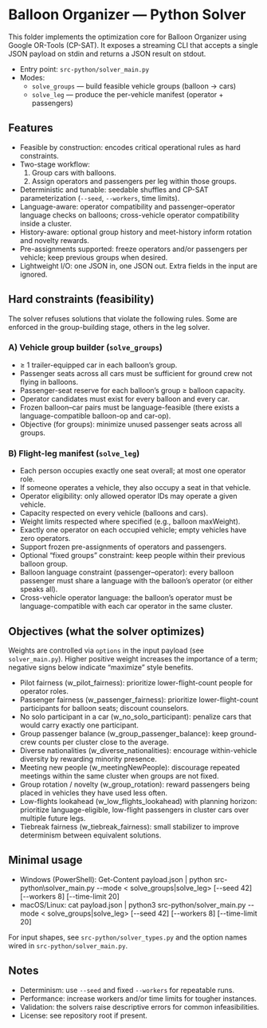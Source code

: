 # Balloon Organizer — Python Solver

This folder implements the optimization core for Balloon Organizer using Google OR-Tools (CP-SAT). It exposes a
streaming CLI that accepts a single JSON payload on stdin and returns a JSON result on stdout.

- Entry point: `src-python/solver_main.py`
- Modes:
  - `solve_groups` — build feasible vehicle groups (balloon -> cars)
  - `solve_leg` — produce the per-vehicle manifest (operator + passengers)

## Features

- Feasible by construction: encodes critical operational rules as hard constraints.
- Two-stage workflow:
  1) Group cars with balloons.
  2) Assign operators and passengers per leg within those groups.
- Deterministic and tunable: seedable shuffles and CP-SAT parameterization (`--seed`, `--workers`, time limits).
- Language-aware: operator compatibility and passenger–operator language checks on balloons; cross-vehicle operator
  compatibility inside a cluster.
- History-aware: optional group history and meet-history inform rotation and novelty rewards.
- Pre-assignments supported: freeze operators and/or passengers per vehicle; keep previous groups when desired.
- Lightweight I/O: one JSON in, one JSON out. Extra fields in the input are ignored.

## Hard constraints (feasibility)

The solver refuses solutions that violate the following rules. Some are enforced in the group-building stage, others in
the leg solver.

### A) Vehicle group builder (`solve_groups`)

- ≥ 1 trailer-equipped car in each balloon’s group.
- Passenger seats across all cars must be sufficient for ground crew not flying in balloons.
- Passenger-seat reserve for each balloon’s group ≥ balloon capacity.
- Operator candidates must exist for every balloon and every car.
- Frozen balloon–car pairs must be language-feasible (there exists a language-compatible balloon-op and car-op).
- Objective (for groups): minimize unused passenger seats across all groups.

### B) Flight-leg manifest (`solve_leg`)

- Each person occupies exactly one seat overall; at most one operator role.
- If someone operates a vehicle, they also occupy a seat in that vehicle.
- Operator eligibility: only allowed operator IDs may operate a given vehicle.
- Capacity respected on every vehicle (balloons and cars).
- Weight limits respected where specified (e.g., balloon maxWeight).
- Exactly one operator on each occupied vehicle; empty vehicles have zero operators.
- Support frozen pre-assignments of operators and passengers.
- Optional “fixed groups” constraint: keep people within their previous balloon group.
- Balloon language constraint (passenger–operator): every balloon passenger must share a language with the balloon’s
  operator (or either speaks all).
- Cross-vehicle operator language: the balloon’s operator must be language-compatible with each car operator in the same
  cluster.

## Objectives (what the solver optimizes)

Weights are controlled via `options` in the input payload (see `solver_main.py`). Higher positive weight increases the
importance of a term; negative signs below indicate “maximize” style benefits.

- Pilot fairness (w_pilot_fairness): prioritize lower-flight-count people for operator roles.
- Passenger fairness (w_passenger_fairness): prioritize lower-flight-count participants for balloon seats; discount
  counselors.
- No solo participant in a car (w_no_solo_participant): penalize cars that would carry exactly one participant.
- Group passenger balance (w_group_passenger_balance): keep ground-crew counts per cluster close to the average.
- Diverse nationalities (w_diverse_nationalities): encourage within-vehicle diversity by rewarding minority presence.
- Meeting new people (w_meetingNewPeople): discourage repeated meetings within the same cluster when groups are not
  fixed.
- Group rotation / novelty (w_group_rotation): reward passengers being placed in vehicles they have used less often.
- Low-flights lookahead (w_low_flights_lookahead) with planning horizon: prioritize language-eligible, low-flight
  passengers in cluster cars over multiple future legs.
- Tiebreak fairness (w_tiebreak_fairness): small stabilizer to improve determinism between equivalent solutions.

## Minimal usage

- Windows (PowerShell):
  Get-Content payload.json | python src-python\solver_main.py --mode <
  solve_groups|solve_leg> [--seed 42] [--workers 8] [--time-limit 20]
- macOS/Linux:
  cat payload.json | python3 src-python/solver_main.py --mode <
  solve_groups|solve_leg> [--seed 42] [--workers 8] [--time-limit 20]

For input shapes, see `src-python/solver_types.py` and the option names wired in `src-python/solver_main.py`.

## Notes

- Determinism: use `--seed` and fixed `--workers` for repeatable runs.
- Performance: increase workers and/or time limits for tougher instances.
- Validation: the solvers raise descriptive errors for common infeasibilities.
- License: see repository root if present.
